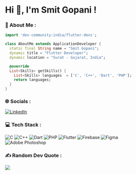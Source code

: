 # Hi 👋, I'm Smit Gopani !

### 💫 About Me :
``` dart
import 'dev-community:india/flutter-devs';

class AboutMe extends ApplicationDeveloper {
  static final String name = "Smit Gopani";
  dynamic title = "Flutter Developer";
  dynamic location = "Surat - Gujarat, India";

  @override
  List<Skills> getSkills() {    
    List<Skills> languages  = ['C', 'C++', 'Dart', 'PHP'];
    return languages;   
  }
}
```

### 🌐 Socials :
[![LinkedIn](https://img.shields.io/badge/LinkedIn-0072b1.svg?style=box&logo=linkedin&logoColor=white)](https://www.linkedin.com/in/smitgopani15)

### 💻 Tech Stack :
![C](https://img.shields.io/badge/C-00599c.svg?style=box&logo=c&logoColor=white) 
![C++](https://img.shields.io/badge/C++-00599c.svg?style=box&logo=c%2B%2B&logoColor=white)
![Dart](https://img.shields.io/badge/Dart-00599c.svg?style=box&logo=dart&logoColor=white)
![PHP](https://img.shields.io/badge/PHP-%2300599C.svg?style=box&logo=php&logoColor=white)
![Flutter](https://img.shields.io/badge/Flutter-%2300599C.svg?style=box&logo=flutter&logoColor=white)
![Firebase](https://img.shields.io/badge/Firebase-%2300599C.svg?style=box&logo=firebase&logoColor=white)
![Figma](https://img.shields.io/badge/Figma-%2300599C.svg?style=box&logo=figma&logoColor=white)
![Adobe Photoshop](https://img.shields.io/badge/Photoshop-%2300599C.svg?style=box&logo=adobephotoshop&logoColor=white)

### ✍️ Random Dev Quote :
![](https://quotes-github-readme.vercel.app/api?type=horizontal&theme=dark)
